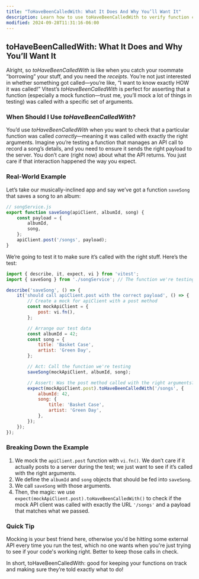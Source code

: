 ```yaml
---
title: "ToHaveBeenCalledWith: What It Does And Why You’ll Want It"
description: Learn how to use toHaveBeenCalledWith to verify function calls.
modified: 2024-09-28T11:31:16-06:00
---
```


## toHaveBeenCalledWith: What It Does and Why You’ll Want It

Alright, so _toHaveBeenCalledWith_ is like when you catch your roommate “borrowing” your stuff, and you need the _receipts_. You’re not just interested in whether something got called—you’re like, “I want to know exactly HOW it was called!” Vitest’s _toHaveBeenCalledWith_ is perfect for asserting that a function (especially a mock function—trust me, you’ll mock a lot of things in testing) was called with a specific set of arguments.

### When Should I Use _toHaveBeenCalledWith_?

You’d use _toHaveBeenCalledWith_ when you want to check that a particular function was called _correctly_—meaning it was called with exactly the right arguments. Imagine you’re testing a function that manages an API call to record a song’s details, and you need to ensure it sends the right payload to the server. You don’t care (right now) about what the API returns. You just care if that interaction happened the way you expect.

### Real-World Example

Let’s take our musically-inclined app and say we’ve got a function `saveSong` that saves a song to an album:

```javascript
// songService.js
export function saveSong(apiClient, albumId, song) {
	const payload = {
		albumId,
		song,
	};
	apiClient.post('/songs', payload);
}
```

We’re going to test it to make sure it’s called with the right stuff. Here’s the test:

```javascript
import { describe, it, expect, vi } from 'vitest';
import { saveSong } from './songService'; // The function we're testing

describe('saveSong', () => {
	it('should call apiClient.post with the correct payload', () => {
		// Create a mock for apiClient with a post method
		const mockApiClient = {
			post: vi.fn(),
		};

		// Arrange our test data
		const albumId = 42;
		const song = {
			title: 'Basket Case',
			artist: 'Green Day',
		};

		// Act: Call the function we're testing
		saveSong(mockApiClient, albumId, song);

		// Assert: Was the post method called with the right arguments?
		expect(mockApiClient.post).toHaveBeenCalledWith('/songs', {
			albumId: 42,
			song: {
				title: 'Basket Case',
				artist: 'Green Day',
			},
		});
	});
});
```

### Breaking Down the Example

1. We mock the `apiClient.post` function with `vi.fn()`. We don’t care if it actually posts to a server during the test; we just want to see if it’s called with the right arguments.
2. We define the `albumId` and `song` objects that should be fed into `saveSong`.
3. We call `saveSong` with those arguments.
4. Then, the magic: we use `expect(mockApiClient.post).toHaveBeenCalledWith()` to check if the mock API client was called with exactly the URL `'/songs'` and a payload that matches what we passed.

### Quick Tip

Mocking is your best friend here, otherwise you'd be hitting some external API every time you run the test, which no one wants when you're just trying to see if your code's working right. Better to keep those calls in check.

In short, toHaveBeenCalledWith: good for keeping your functions on track and making sure they’re told exactly what to do!

```ts

```
